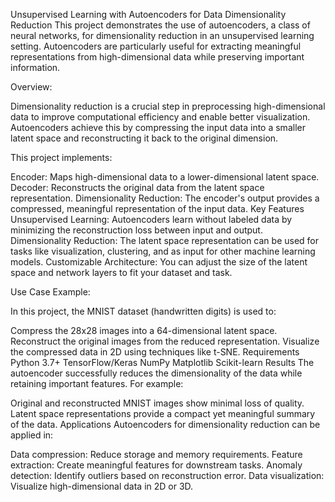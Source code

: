 Unsupervised Learning with Autoencoders for Data Dimensionality Reduction
This project demonstrates the use of autoencoders, a class of neural networks, for dimensionality reduction in an unsupervised learning setting. Autoencoders are particularly useful for extracting meaningful representations from high-dimensional data while preserving important information.

Overview:

Dimensionality reduction is a crucial step in preprocessing high-dimensional data to improve computational efficiency and enable better visualization. Autoencoders achieve this by compressing the input data into a smaller latent space and reconstructing it back to the original dimension.

This project implements:

Encoder: Maps high-dimensional data to a lower-dimensional latent space.
Decoder: Reconstructs the original data from the latent space representation.
Dimensionality Reduction: The encoder's output provides a compressed, meaningful representation of the input data.
Key Features
Unsupervised Learning: Autoencoders learn without labeled data by minimizing the reconstruction loss between input and output.
Dimensionality Reduction: The latent space representation can be used for tasks like visualization, clustering, and as input for other machine learning models.
Customizable Architecture: You can adjust the size of the latent space and network layers to fit your dataset and task.

Use Case Example:

In this project, the MNIST dataset (handwritten digits) is used to:

Compress the 28x28 images into a 64-dimensional latent space.
Reconstruct the original images from the reduced representation.
Visualize the compressed data in 2D using techniques like t-SNE.
Requirements
Python 3.7+
TensorFlow/Keras
NumPy
Matplotlib
Scikit-learn
Results
The autoencoder successfully reduces the dimensionality of the data while retaining important features. For example:

Original and reconstructed MNIST images show minimal loss of quality.
Latent space representations provide a compact yet meaningful summary of the data.
Applications
Autoencoders for dimensionality reduction can be applied in:

Data compression: Reduce storage and memory requirements.
Feature extraction: Create meaningful features for downstream tasks.
Anomaly detection: Identify outliers based on reconstruction error.
Data visualization: Visualize high-dimensional data in 2D or 3D.
